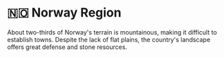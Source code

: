 # 🇳🇴 Norway Region

About two-thirds of Norway's terrain is mountainous, making it difficult to establish towns. Despite the lack of flat plains, the country's landscape offers great defense and stone resources.
